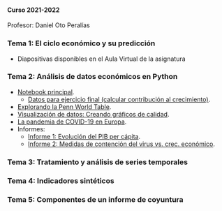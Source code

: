 #### Curso 2021-2022

Profesor: Daniel Oto Peralías

### Tema 1: El ciclo económico y su predicción

* Diapositivas disponibles en el Aula Virtual de la asignatura

### Tema 2: Análisis de datos económicos en Python

* [Notebook principal](https://github.com/otoperalias/Coyuntura/blob/main/clases/Tema2_I.ipynb).
  * [Datos para ejercicio final (calcular contribución al crecimiento)](https://github.com/otoperalias/Coyuntura/blob/main/clases/datos/tabcntr.xlsx).
* [Explorando la Penn World Table](https://github.com/otoperalias/Coyuntura/blob/main/clases/Tema2_ExplorandoPWT.ipynb).
* [Visualización de datos: Creando gráficos de calidad](https://github.com/otoperalias/Coyuntura/blob/main/clases/Tema2_Visualizacion.ipynb).
* [La pandemia de COVID-19 en Europa](https://github.com/otoperalias/Coyuntura/blob/main/clases/Tema2_Pandemia_COVID19_Europa.ipynb).
* Informes:
  * [Informe 1: Evolución del PIB per cápita](https://github.com/otoperalias/Coyuntura/clases/Tema2_Informe1).
  * [Informe 2: Medidas de contención del virus vs. crec. económico](https://github.com/otoperalias/Coyuntura/clases/Tema2_Informe2).

### Tema 3: Tratamiento y análisis de series temporales

### Tema 4: Indicadores sintéticos

### Tema 5: Componentes de un informe de coyuntura


